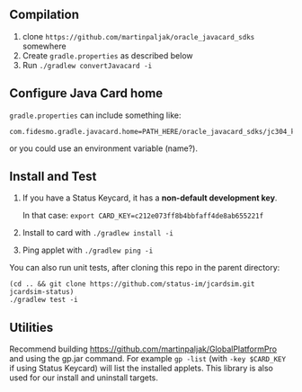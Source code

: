 ## Compilation

1. clone `https://github.com/martinpaljak/oracle_javacard_sdks` somewhere
1. Create `gradle.properties` as described below
1. Run `./gradlew convertJavacard -i`

## Configure Java Card home

`gradle.properties` can include something like:

    com.fidesmo.gradle.javacard.home=PATH_HERE/oracle_javacard_sdks/jc304_kit/

or you could use an environment variable (name?).

## Install and Test

1. If you have a Status Keycard, it has a **non-default development key**.
   
   In that case: `export CARD_KEY=c212e073ff8b4bbfaff4de8ab655221f`

1. Install to card with `./gradlew install -i`
1. Ping applet with `./gradlew ping -i`

You can also run unit tests, after cloning this repo in the parent directory:

    (cd .. && git clone https://github.com/status-im/jcardsim.git jcardsim-status)
    ./gradlew test -i

## Utilities

Recommend building https://github.com/martinpaljak/GlobalPlatformPro and using
the gp.jar command.  For example `gp -list` (with `-key $CARD_KEY` if using Status Keycard)
will list the installed applets.  This library is also used for our install and uninstall
targets.

